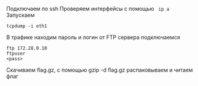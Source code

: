 Подключаем по ssh
Проверяем интерфейсы с помощью ``` ip a```
Запускаем
```
tcpdump -i eth1
```
В трафике находим пароль и логин от FTP сервера
подключаемся
```
ftp 172.28.0.10
ftpuser
<pass>
```
Скачиваем flag.gz, с помощью gzip -d flag.gz распаковываем и читаем флаг